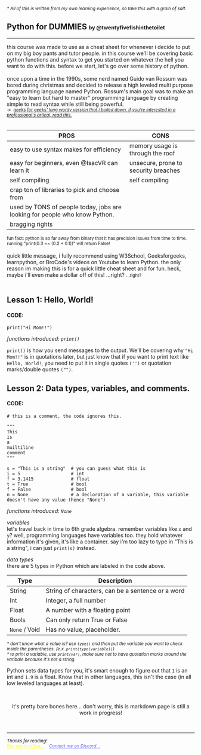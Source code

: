 <small><em>* All of this is written from my own learning experience, so take this with a grain of salt.</em></small>
<h2>Python for DUMMIES <label style="font-size: 14px;">by @twentyfivefishinthetoilet</label></h2>
<hr>
<label>this course was made to use as a cheat sheet for whenever i decide to put on my big boy pants and tutor people. in this course we'll be covering basic python functions and syntax to get you started on whatever the hell you want to do with this. before we start, let's go over some history of python.
</label>
<br>
<br>
<label>once upon a time in the 1990s, some nerd named Guido van Rossum was bored during christmas and decided to release a high leveled multi purpose programming language named Python. Rossum's main goal was to make an "easy to learn but hard to master" programming language by creating simple to read syntax while still being powerful.</label>
<br>
<em><small>→ &nbsp;<a href="https://www.geeksforgeeks.org/history-of-python/">geeks for geeks' long wordy version that i boiled down. if you're interested in a professional's artical, read this.</a></small></em>
<br>
<br>

| PROS    | CONS |
| -------- | ------- |
| easy to use syntax makes for efficiency | memory usage is through the roof |
| easy for beginners, even @IsacVR can learn it | unsecure, prone to security breaches |
| self compiling | self compiling |
| crap ton of libraries to pick and choose from | |
| used by TONS of people today, jobs are looking for people who know Python. | |
| bragging rights | |

<small>fun fact: python is so far away from binary that it has precision issues from time to time. running "print(0.3 == (0.2 + 0.1))" will return False!</small>
<br>
<br>
<label>quick little message, i fully recommend using W3School, Geeksforgeeks, learnpython, or BroCode's videos on Youtube to learn Python. the only reason im making this is for a quick little cheat sheet and for fun. heck, maybe i'll even make a dollar off of this! ...right? <small>...right?</small></label>
<br>
<br>

## Lesson 1: Hello, World!
#### CODE: 

    print("Hi Mom!!")

*functions introduced: `print()`*

`print()` is how you send messages to the output. We'll be covering why `"Hi Mom!!"` is in quotations later, but just know that if you want to print text like `Hello, World!`, you need to put it in single quotes `('')` or quotation marks/double quotes `("")`.

## Lesson 2: Data types, variables, and comments.
#### CODE: 

    # this is a comment, the code ignores this.

    """
    This
    is
    a
    muiltiline
    comment
    """

    s = "This is a string"  # you can guess what this is
    i = 5                   # int
    f = 3.1415              # float
    t = True                # bool
    f = False               # bool
    n = None                # a decloration of a variable, this variable doesn't have any value (hence "None")

*functions introduced: `None`*

*variables*
<br>
let's travel back in time to 6th grade algebra. remember variables like `x` and `y`? well, programming languages have variables too. they hold whatever information it's given, it's like a container. say i'm too lazy to type in "This is a string", i can just `print(s)` instead.

*data types*
<br>
there are 5 types in Python which are labeled in the code above. 

| Type | Description |
| --- | --- |
| String | String of characters, can be a sentence or a word |
| Int | Integer, a full number |
| Float | A number with a floating point | 
| Bools | Can only return True or False |
| `None` / Void | Has no value, placeholder. | 

*<small>\* don't know what a value is? use `type()` and then put the variable you want to check inside the parentheses. (e.x. `print(type(variable))`)</small>*
<br>
*<small>\* to print a variable, use `print(var)`, make sure not to have quotation marks around the varibale because it's not a string.</small>*

Python sets data types for you, it's smart enough to figure out that `1` is an int and `1.9` is a float. Know that in other languages, this isn't the case (in all low leveled languages at least).

<br>
<p style="text-align: center;">it's pretty bare bones here... don't worry, this is markdown page is still a work in progress!</p>
<br>

<hr>
<label><small><em>Thanks for reading!</small></em></label>
<br>
<label><small><em><a style="color: yellow;" href="https://buymeacoffee.com/twentyfivefishinthetoilet">Buy me a coffee...</a> &nbsp;&nbsp; <a style="color: #5865F2;" href="https://discord.com/users/867068028658909234">Contact me on Discord...</a></small></em></label>